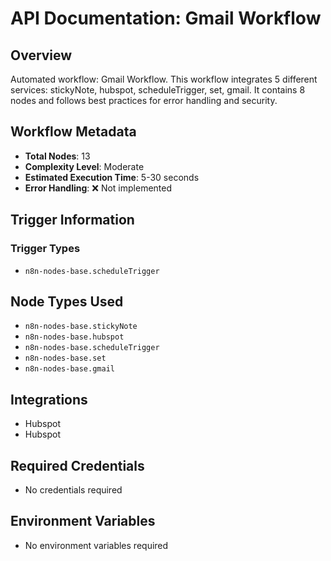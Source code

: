 # API Documentation: Gmail Workflow

## Overview
Automated workflow: Gmail Workflow. This workflow integrates 5 different services: stickyNote, hubspot, scheduleTrigger, set, gmail. It contains 8 nodes and follows best practices for error handling and security.

## Workflow Metadata
- **Total Nodes**: 13
- **Complexity Level**: Moderate
- **Estimated Execution Time**: 5-30 seconds
- **Error Handling**: ❌ Not implemented

## Trigger Information
### Trigger Types
- `n8n-nodes-base.scheduleTrigger`

## Node Types Used
- `n8n-nodes-base.stickyNote`
- `n8n-nodes-base.hubspot`
- `n8n-nodes-base.scheduleTrigger`
- `n8n-nodes-base.set`
- `n8n-nodes-base.gmail`

## Integrations
- Hubspot
- Hubspot

## Required Credentials
- No credentials required

## Environment Variables
- No environment variables required
